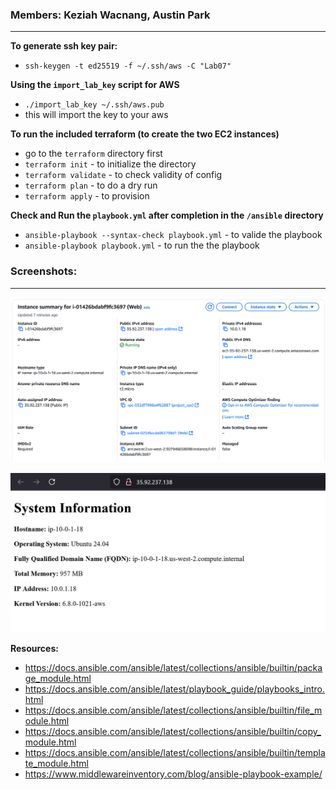 ### Members: Keziah Wacnang, Austin Park
---
**To generate ssh key pair:**
* `ssh-keygen -t ed25519 -f ~/.ssh/aws -C "Lab07"`

**Using the `import_lab_key` script for AWS**
* `./import_lab_key ~/.ssh/aws.pub`
* this will import the key to your aws

**To run the included terraform (to create the two EC2 instances)**
* go to the `terraform` directory first
* `terraform init` - to initialize the directory
* `terraform validate` - to check validity of config
* `terraform plan` - to do a dry run
* `terraform apply` - to provision

**Check and Run the `playbook.yml` after completion in the `/ansible` directory**
* `ansible-playbook --syntax-check playbook.yml` - to valide the playbook
* `ansible-playbook playbook.yml` - to run the the playbook

### Screenshots:
---
![aws](AWS.png)

![nginx-site](nginx_site.png)


**Resources:**
* https://docs.ansible.com/ansible/latest/collections/ansible/builtin/package_module.html
* https://docs.ansible.com/ansible/latest/playbook_guide/playbooks_intro.html
* https://docs.ansible.com/ansible/latest/collections/ansible/builtin/file_module.html
* https://docs.ansible.com/ansible/latest/collections/ansible/builtin/copy_module.html
* https://docs.ansible.com/ansible/latest/collections/ansible/builtin/template_module.html
* https://www.middlewareinventory.com/blog/ansible-playbook-example/